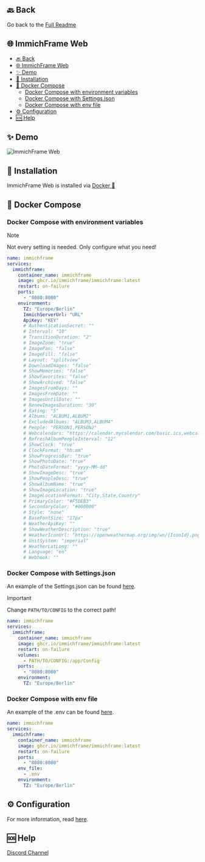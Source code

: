 ## 🔙 Back
Go back to the [Full Readme](/README.md)

## 🌐 ImmichFrame Web
- [🔙 Back](#-back)
- [🌐 ImmichFrame Web](#-immichframe-web)
- [✨ Demo](#-demo)
- [🔧 Installation](#-installation)
- [🐋 Docker Compose](#-docker-compose)
  - [Docker Compose with environment variables](#docker-compose-with-environment-variables)
  - [Docker Compose with Settings.json](#docker-compose-with-settingsjson)
  - [Docker Compose with env file](#docker-compose-with-env-file)
- [⚙️ Configuration](#️-configuration)
- [🆘 Help](#-help)

## ✨ Demo
![ImmichFrame Web](/design/demo/web_demo.png)

## 🔧 Installation
ImmichFrame Web is installed via [Docker 🐋](#-docker-compose)

## 🐋 Docker Compose
### Docker Compose with environment variables

> [!NOTE]  
> Not every setting is needed. Only configure what you need!

```yaml
name: immichframe
services:
  immichframe:
    container_name: immichframe
    image: ghcr.io/immichframe/immichframe:latest
    restart: on-failure
    ports:
      - "8080:8080"
    environment:
      TZ: "Europe/Berlin"
      ImmichServerUrl: "URL"
      ApiKey: "KEY"
      # AuthenticationSecret: ""
      # Interval: "10"
      # TransitionDuration: "2"
      # ImageZoom: "true"
      # ImagePan: "false"
      # ImageFill: "false"
      # Layout: "splitview"         
      # DownloadImages: "false"
      # ShowMemories: "false"
      # ShowFavorites: "false"
      # ShowArchived: "false"
      # ImagesFromDays: ""
      # ImagesFromDate: ""
      # ImagesUntilDate: ""
      # RenewImagesDuration: "30"
      # Rating: "5"
      # Albums: "ALBUM1,ALBUM2"
      # ExcludedAlbums: "ALBUM3,ALBUM4"
      # People: "PERSON1,PERSON2"
      # Webcalendars: "https://calendar.mycalendar.com/basic.ics,webcal://calendar.mycalendar.com/basic.ics"
      # RefreshAlbumPeopleInterval: "12"
      # ShowClock: "true"
      # ClockFormat: "hh:mm"
      # ShowProgressBar: "true"
      # ShowPhotoDate: "true"
      # PhotoDateFormat: "yyyy-MM-dd"
      # ShowImageDesc: "true"
      # ShowPeopleDesc: "true"
      # ShowAlbumName: "true"
      # ShowImageLocation: "true"
      # ImageLocationFormat: "City,State,Country"
      # PrimaryColor: "#F5DEB3"
      # SecondaryColor: "#000000"
      # Style: "none"
      # BaseFontSize: "17px"
      # WeatherApiKey: ""
      # ShowWeatherDescription: "true"
      # WeatherIconUrl: "https://openweathermap.org/img/wn/{IconId}.png"
      # UnitSystem: "imperial"
      # WeatherLatLong: ""
      # Language: "en"      
      # Webhook: ""
```

### Docker Compose with Settings.json

An example of the Settings.json can be found [here](/docker/Settings.example.json).

> [!IMPORTANT]  
> Change `PATH/TO/CONFIG` to the correct path!

```yaml
name: immichframe
services:
  immichframe:
    container_name: immichframe
    image: ghcr.io/immichframe/immichframe:latest
    restart: on-failure
    volumes:
      - PATH/TO/CONFIG:/app/Config
    ports:
      - "8080:8080"
    environment:
      TZ: "Europe/Berlin"
```

### Docker Compose with env file

An example of the .env can be found [here](/docker/example.env).

```yaml
name: immichframe
services:
  immichframe:
    container_name: immichframe
    image: ghcr.io/immichframe/immichframe:latest
    restart: on-failure
    ports:
      - "8080:8080"
    env_file:
      - .env
    environment:
      TZ: "Europe/Berlin"
```

## ⚙️ Configuration

For more information, read [here](/README.md#configuration).

## 🆘 Help

[Discord Channel][support-url]


<!-- MARKDOWN LINKS & IMAGES -->
[support-url]: https://discord.com/channels/979116623879368755/1217843270244372480
